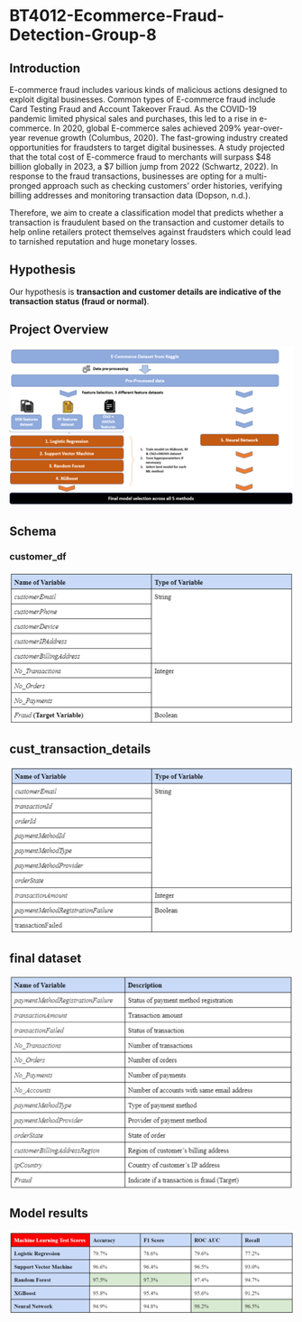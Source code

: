 # BT4012-Ecommerce-Fraud-Detection-Group-8

## Introduction
E-commerce fraud includes various kinds of malicious actions designed to exploit digital businesses. Common types of E-commerce fraud include Card Testing Fraud and Account Takeover Fraud. As the COVID-19 pandemic limited physical sales and purchases, this led to a rise in e-commerce. In 2020, global E-commerce sales achieved 209% year-over-year revenue growth (Columbus, 2020). The fast-growing industry created opportunities for fraudsters to target digital businesses. A study projected that the total cost of E-commerce fraud to merchants will surpass $48 billion globally in 2023, a $7 billion jump from 2022 (Schwartz, 2022). In response to the fraud transactions, businesses are opting for a multi-pronged approach such as checking customers’ order histories, verifying billing addresses and monitoring transaction data (Dopson, n.d.).

Therefore, we aim to create a classification model that predicts whether a transaction is fraudulent based on the transaction and customer details to help online retailers protect themselves against fraudsters which could lead to tarnished reputation and huge monetary losses.

## Hypothesis
Our hypothesis is **transaction and customer details are indicative of the transaction status (fraud or normal)**.

## Project Overview
![alt text](https://github.com/yingqi16/BT4012-Ecommerce-Fraud-Detection-Group-8/blob/main/project%20details/project%20overview.png)

## Schema
### customer_df
![alt text](https://github.com/yingqi16/BT4012-Ecommerce-Fraud-Detection-Group-8/blob/main/project%20details/customer_df%20schema.png)

## cust_transaction_details
![alt text](https://github.com/yingqi16/BT4012-Ecommerce-Fraud-Detection-Group-8/blob/main/project%20details/cust_transaction_details%20schema.png)

## final dataset
![alt text](https://github.com/yingqi16/BT4012-Ecommerce-Fraud-Detection-Group-8/blob/main/project%20details/final%20dataset%20schema.png)

## Model results
![alt text](https://github.com/yingqi16/BT4012-Ecommerce-Fraud-Detection-Group-8/blob/main/project%20details/model%20results.png)
